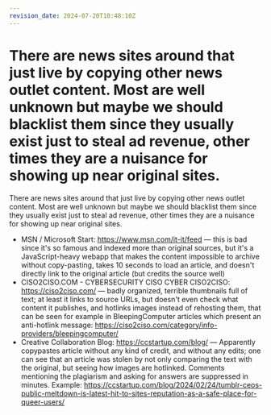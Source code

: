 ```yaml
---
revision_date: 2024-07-20T10:48:10Z
---
```

# There are news sites around that just live by copying other news outlet content. Most are well unknown but maybe we should blacklist them since they usually exist just to steal ad revenue, other times they are a nuisance for showing up near original sites.
There are news sites around that just live by copying other news outlet content. Most are well unknown but maybe we should blacklist them since they usually exist just to steal ad revenue, other times they are a nuisance for showing up near original sites.
* MSN / Microsoft Start: https://www.msn.com/it-it/feed — this is bad since it's so famous and indexed more than original sources, but it's a JavaScript-heavy webapp that makes the content impossible to archive without copy-pasting, takes 10 seconds to load an article, and doesn't directly link to the original article (but credits the source well)
* CISO2CISO.COM - CYBERSECURITY CISO CYBER CISO2CISO: https://ciso2ciso.com/ — badly organized, terrible thumbnails full of text; at least it links to source URLs, but doesn't even check what content it publishes, and hotlinks images instead of rehosting them, that can be seen for example in BleepingComputer articles which present an anti-hotlink message: <https://ciso2ciso.com/category/info-providers/bleepingcomputer/>
* Creative Collaboration Blog: https://ccstartup.com/blog/ — Apparently copypastes article without any kind of credit, and without any edits; one can see that an article was stolen by not only comparing the text with the original, but seeing how images are hotlinked. Comments mentioning the plagiarism and asking for answers are suppressed in minutes. Example: <https://ccstartup.com/blog/2024/02/24/tumblr-ceos-public-meltdown-is-latest-hit-to-sites-reputation-as-a-safe-place-for-queer-users/>